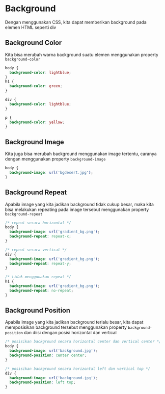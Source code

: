# Background

Dengan menggunakan CSS, kita dapat memberikan background pada elemen HTML seperti div

## Background Color

Kita bisa merubah warna background suatu elemen menggunakan property `background-color`

```css
body {
  background-color: lightblue;
}
h1 {
  background-color: green;
}

div {
  background-color: lightblue;
}

p {
  background-color: yellow;
}
```

## Background Image

Kita juga bisa merubah background menggunakan image tertentu, caranya dengan menggunakan property `background-image`

```css
body {
  background-image: url('bgdesert.jpg');
}
```

## Background Repeat

Apabila image yang kita jadikan background tidak cukup besar, maka kita bisa melakukan repeating pada image tersebut menggunakan property `background-repeat`

```css
/* repeat secara horizontal */
body {
  background-image: url('gradient_bg.png');
  background-repeat: repeat-x;
}

/* repeat secara vertical */
div {
  background-image: url('gradient_bg.png');
  background-repeat: repeat-y;
}

/* tidak menggunakan repeat */
h1 {
  background-image: url('gradient_bg.png');
  background-repeat: no-repeat;
}
```

## Background Position

Apabila image yang kita jadikan background terlalu besar, kita dapat memposisikan background tersebut menggunakan property `background-position` dan diisi dengan posisi horizontal dan vertical

```css
/* posisikan background secara horizontal center dan vertical center */
body {
  background-image: url('background.jpg');
  background-position: center center;
}

/* posisikan background secara horizontal left dan vertical top */
div {
  background-image: url('background.jpg');
  background-position: left top;
}
```
